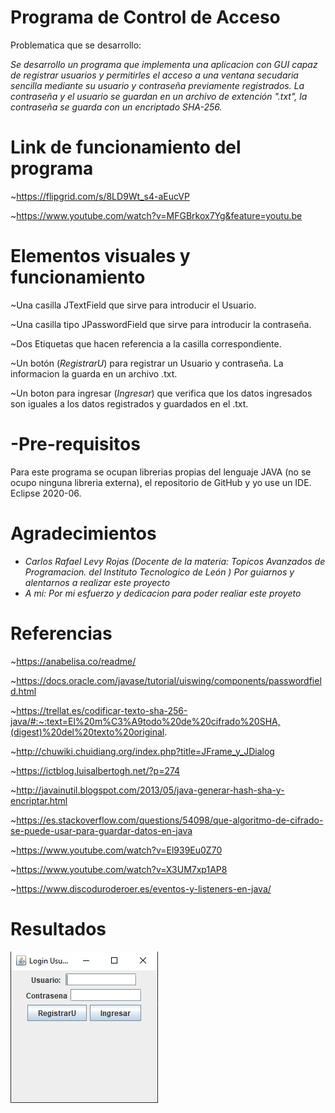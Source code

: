 # Programa de Control de Acceso

Problematica que se desarrollo:

*Se desarrollo un programa que implementa una aplicacion con GUI capaz de registrar usuarios y permitirles el acceso a una ventana secudaria sencilla mediante su usuario y contraseña previamente registrados. La contraseña y el usuario se guardan en un archivo de extención ".txt", la contraseña se guarda con un encriptado SHA-256.*

# Link de funcionamiento del programa

~https://flipgrid.com/s/8LD9Wt_s4-aEucVP

~https://www.youtube.com/watch?v=MFGBrkox7Yg&feature=youtu.be

# Elementos visuales y funcionamiento

~Una casilla JTextField que sirve para introducir el Usuario.

~Una casilla tipo JPasswordField que sirve para introducir la contraseña.

~Dos Etiquetas que hacen referencia a la casilla correspondiente.

~Un botón (*RegistrarU*) para registrar un Usuario y contraseña. La informacion la guarda en un archivo .txt.

~Un boton para ingresar (*Ingresar*) que verifica que los datos ingresados son iguales a los datos registrados y guardados en el .txt.

# -Pre-requisitos

Para este programa se ocupan librerias propias del lenguaje JAVA (no se ocupo ninguna libreria externa), el repositorio de GitHub y yo use un IDE. Eclipse 2020-06.

# Agradecimientos

- *Carlos Rafael Levy Rojas (Docente de la materia: Topicos Avanzados de Programacion. del Instituto Tecnologico de León ) Por guiarnos y alentarnos a realizar este proyecto*
- *A mi: Por mi esfuerzo y dedicacion para poder realiar este proyeto*

# Referencias
~https://anabelisa.co/readme/

~https://docs.oracle.com/javase/tutorial/uiswing/components/passwordfield.html

~https://trellat.es/codificar-texto-sha-256-java/#:~:text=El%20m%C3%A9todo%20de%20cifrado%20SHA,(digest)%20del%20texto%20original.

~http://chuwiki.chuidiang.org/index.php?title=JFrame_y_JDialog

~https://ictblog.luisalbertogh.net/?p=274

~http://javainutil.blogspot.com/2013/05/java-generar-hash-sha-y-encriptar.html

~https://es.stackoverflow.com/questions/54098/que-algoritmo-de-cifrado-se-puede-usar-para-guardar-datos-en-java

~https://www.youtube.com/watch?v=El939Eu0Z70

~https://www.youtube.com/watch?v=X3UM7xp1AP8

~https://www.discoduroderoer.es/eventos-y-listeners-en-java/

# Resultados
![](figures/Prueba_Login.jpg)


